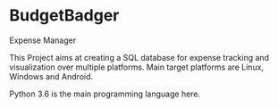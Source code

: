 # BudgetBadger
Expense Manager

This Project aims at creating a SQL database for expense tracking and visualization over multiple platforms.
Main target platforms are Linux, Windows and Android.

Python 3.6 is the main programming language here.

